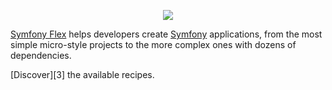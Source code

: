 <p align="center"><a href="https://symfony.com" target="_blank">
    <img src="https://symfony.com/logos/symfony_black_02.svg">
</a></p>

[Symfony Flex][1] helps developers create [Symfony][2] applications, from the most
simple micro-style projects to the more complex ones with dozens of
dependencies.

[Discover][3] the available recipes.

[1]: https://symfony.com/doc/current/setup/flex.html
[2]: https://symfony.com
[2]: https://symfony.sh

